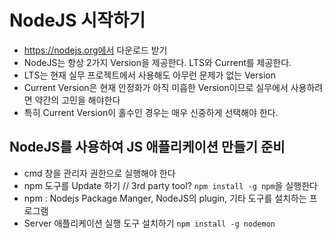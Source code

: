 # NodeJS 시작하기

- https://nodejs.org에서 다운로드 받기
- NodeJS는 항상 2가지 Version을 제공한다. LTS와 Current를 제공한다.
- LTS는 현재 실무 프로젝트에서 사용해도 아무런 문제가 없는 Version
- Current Version은 현재 안정화가 아직 미흡한 Version이므로 실무에서 사용하려면 약간의 고민을 해야한다
- 특히 Current Version이 홀수인 경우는 매우 신중하게 선택해야 한다.

## NodeJS를 사용하여 JS 애플리케이션 만들기 준비

- cmd 창을 관리자 권한으로 실행해야 한다
- npm 도구를 Update 하기 // 3rd party tool?
  `npm install -g npm`을 실행한다
- npm : Nodejs Package Manger, NodeJS의 plugin, 기타 도구를 설치하는 프로그램
- Server 애플리케이션 실행 도구 설치하기
  `npm install -g nodemon`
